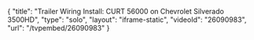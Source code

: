 {
    "title": "Trailer Wiring Install: CURT 56000 on  Chevrolet Silverado 3500HD",
    "type": "solo",
    "layout": "iframe-static",
    "videoId": "26090983",
    "url": "\/tvpembed\/26090983"
}